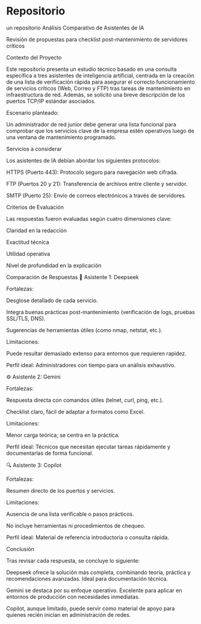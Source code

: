# Repositorio
un repositorio
Análisis Comparativo de Asistentes de IA

Revisión de propuestas para checklist post-mantenimiento de servidores críticos

Contexto del Proyecto

Este repositorio presenta un estudio técnico basado en una consulta específica a tres asistentes de inteligencia artificial, centrada en la creación de una lista de verificación rápida para asegurar el correcto funcionamiento de servicios críticos (Web, Correo y FTP) tras tareas de mantenimiento en infraestructura de red. Además, se solicitó una breve descripción de los puertos TCP/IP estándar asociados.

Escenario planteado:

Un administrador de red junior debe generar una lista funcional para comprobar que los servicios clave de la empresa estén operativos luego de una ventana de mantenimiento programado.

Servicios a considerar

Los asistentes de IA debían abordar los siguientes protocolos:

HTTPS (Puerto 443): Protocolo seguro para navegación web cifrada.

FTP (Puertos 20 y 21): Transferencia de archivos entre cliente y servidor.

SMTP (Puerto 25): Envío de correos electrónicos a través de servidores.

Criterios de Evaluación

Las respuestas fueron evaluadas según cuatro dimensiones clave:

Claridad en la redacción

Exactitud técnica

Utilidad operativa

Nivel de profundidad en la explicación

Comparación de Respuestas
🧠 Asistente 1: Deepseek

Fortalezas:

Desglose detallado de cada servicio.

Integra buenas prácticas post-mantenimiento (verificación de logs, pruebas SSL/TLS, DNS).

Sugerencias de herramientas útiles (como nmap, netstat, etc.).

Limitaciones:

Puede resultar demasiado extenso para entornos que requieren rapidez.

Perfil ideal: Administradores con tiempo para un análisis exhaustivo.

⚙️ Asistente 2: Gemini

Fortalezas:

Respuesta directa con comandos útiles (telnet, curl, ping, etc.).

Checklist claro, fácil de adaptar a formatos como Excel.

Limitaciones:

Menor carga teórica; se centra en la práctica.

Perfil ideal: Técnicos que necesitan ejecutar tareas rápidamente y documentarlas de forma funcional.

🔍 Asistente 3: Copilot

Fortalezas:

Resumen directo de los puertos y servicios.

Limitaciones:

Ausencia de una lista verificable o pasos prácticos.

No incluye herramientas ni procedimientos de chequeo.

Perfil ideal: Material de referencia introductoria o consulta rápida.

Conclusión

Tras revisar cada respuesta, se concluye lo siguiente:

Deepseek ofrece la solución más completa, combinando teoría, práctica y recomendaciones avanzadas. Ideal para documentación técnica.

Gemini se destaca por su enfoque operativo. Excelente para aplicar en entornos de producción con necesidades inmediatas.

Copilot, aunque limitado, puede servir como material de apoyo para quienes recién inician en administración de redes.
